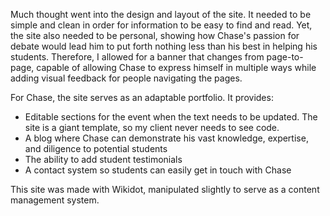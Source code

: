 Much thought went into the design and layout of the site. It needed to be simple and clean in order for information to be easy to find and read. Yet, the site also needed to be personal, showing how Chase's passion for debate would lead him to put forth nothing less than his best in helping his students. Therefore, I allowed for a banner that changes from page-to-page, capable of allowing Chase to express himself in multiple ways while adding visual feedback for people navigating the pages.

For Chase, the site serves as an adaptable portfolio. It provides:

* Editable sections for the event when the text needs to be updated. The site is a giant template, so my client never needs to see code.
* A blog where Chase can demonstrate his vast knowledge, expertise, and diligence to potential students
* The ability to add student testimonials
* A contact system so students can easily get in touch with Chase

This site was made with Wikidot, manipulated slightly to serve as a content management system.

